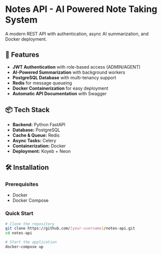 # Notes API - AI Powered Note Taking System

A modern REST API with authentication, async AI summarization, and Docker deployment.

## 🚀 Features

- **JWT Authentication** with role-based access (ADMIN/AGENT)
- **AI-Powered Summarization** with background workers
- **PostgreSQL Database** with multi-tenancy support
- **Redis** for message queueing
- **Docker Containerization** for easy deployment
- **Automatic API Documentation** with Swagger

## 📦 Tech Stack

- **Backend:** Python FastAPI
- **Database:** PostgreSQL
- **Cache & Queue:** Redis
- **Async Tasks:** Celery
- **Containerization:** Docker
- **Deployment:** Koyeb + Neon

## 🛠️ Installation

### Prerequisites
- Docker
- Docker Compose

### Quick Start
```bash
# Clone the repository
git clone https://github.com/[your-username]/notes-api.git
cd notes-api

# Start the application
docker-compose up
